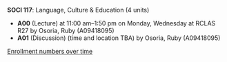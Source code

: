 **SOCI 117**: Language, Culture & Education (4 units)

- **A00** (Lecture) at 11:00 am–1:50 pm on Monday, Wednesday at RCLAS R27 by Osoria, Ruby (A09418095)
- **A01** (Discussion) (time and location TBA) by Osoria, Ruby (A09418095)

[Enrollment numbers over time](./SOCI117.tsv)
